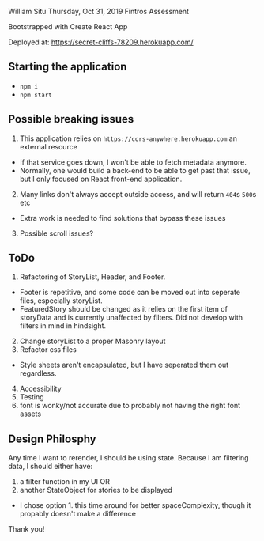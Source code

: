 William Situ
Thursday, Oct 31, 2019
Fintros Assessment

Bootstrapped with Create React App

Deployed at: https://secret-cliffs-78209.herokuapp.com/
## Starting the application
- `npm i`
- `npm start`

## Possible breaking issues
1. This application relies on `https://cors-anywhere.herokuapp.com` an external resource
  - If that service goes down, I won't be able to fetch metadata anymore.
  - Normally, one would build a back-end to be able to get past that issue, but I only focused on React front-end application.
2. Many links don't always accept outside access, and will return `404`s `500`s etc
  - Extra work is needed to find solutions that bypass these issues
3. Possible scroll issues?

## ToDo
1. Refactoring of StoryList, Header, and Footer.
  - Footer is repetitive, and some code can be moved out into seperate files, especially storyList.
  - FeaturedStory should be changed as it relies on the first item of storyData and is currently unaffected by filters.  Did not develop with filters in mind in hindsight.
2. Change storyList to a proper Masonry layout
3. Refactor css files
  - Style sheets aren't encapsulated, but I have seperated them out regardless.
4. Accessibility
5. Testing
6. font is wonky/not accurate due to probably not having the right font assets

## Design Philosphy
Any time I want to rerender, I should be using state.  Because I am filtering data, I should either have:
1. a filter function in my UI 
OR
2. another StateObject for stories to be displayed
- I chose option 1. this time around for better spaceComplexity, though it propably doesn't make a difference


Thank you!
